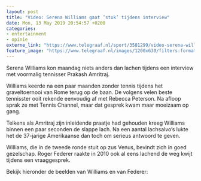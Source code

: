 ```yaml
---
layout: post
title: "Video: Serena Williams gaat ’stuk’ tijdens interview"
date: Mon, 13 May 2019 20:54:57 +0200
categories: 
- entertainment 
- opinie 
externe_link: "https://www.telegraaf.nl/sport/3581299/video-serena-williams-gaat-stuk-tijdens-interview"
feature_image: "https://www.telegraaf.nl/images/1200x630/filters:format(jpeg):quality(80)/cdn-kiosk-api.telegraaf.nl/ff9bfb70-75b0-11e9-ac87-0217670beecd.jpg"
---
```


<p class="intro">Serena Williams kon maandag niets anders dan lachen tijdens een interview met voormalig tennisser Prakash Amritraj.</p> <p>Williams keerde na een paar maanden zonder tennis tijdens het graveltoernooi van Rome terug op de baan. De volgens velen beste tennisster ooit rekende eenvoudig af met Rebecca Peterson. Na afloop sprak ze met Tennis Channel, maar dat gesprek kwam maar moeizaam op gang.</p><p>Telkens als Amritraj zijn inleidende praatje had gehouden kreeg Williams binnen een paar seconden de slappe lach. Na een aantal lachsalvo’s lukte het de 37-jarige Amerikaanse dan toch om serieus antwoord te geven.</p><p>Williams, die in de tweede ronde stuit op zus Venus, bevindt zich in goed gezelschap. Roger Federer raakte in 2010 ook al eens lachend de weg kwijt tijdens een vraaggesprek.</p><p>Bekijk hieronder de beelden van Williams en van Federer:</p>
